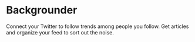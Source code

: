 <h1>Backgrounder</h1>

<p>Connect your Twitter to follow trends among people you follow. Get articles and organize your feed to sort out the noise.</p>
